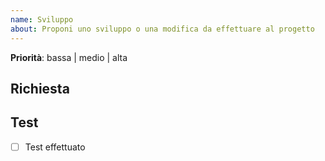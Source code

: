 ```yaml
---
name: Sviluppo
about: Proponi uno sviluppo o una modifica da effettuare al progetto
---
```


<!--
Grazie per il tuo contributo a questa community di progetto.
Prima di creare la issue accertati: 
- che qualcuno non abbia già creato una comunicazione simile.
- di aver compilato i campi sotto
-->


**Priorità**: bassa | medio | alta

## Richiesta
<!--
Scrivi quì sotto il testo che descrive lo sviluppo da effettuare
-->


## Test
<!--
NON MODIFICARE: Metti una X quando sei certo che lo sviluppo sia stato completato e sei contento :-)
-->
* [ ] Test effettuato